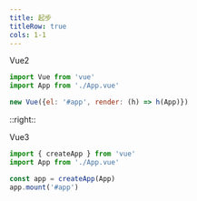 ```yaml
---
title: 起步
titleRow: true
cols: 1-1
---
```


Vue2

```javascript
import Vue from 'vue'
import App from './App.vue'

new Vue({el: '#app', render: (h) => h(App)})
```

::right::

Vue3

```javascript {none|*}
import { createApp } from 'vue'
import App from './App.vue'

const app = createApp(App)
app.mount('#app')
```

<!-- Vue3 的组合式 API 使用函数而不是声明选项的方式书写 Vue 组件，这也反应在了创建 Vue 实例上，工具方法需要引入，而不是直接挂载在 Vue 类上，这样做也有利于打包时的 TreeShaking 精确判断不必要的代码片段并将之移除 -->